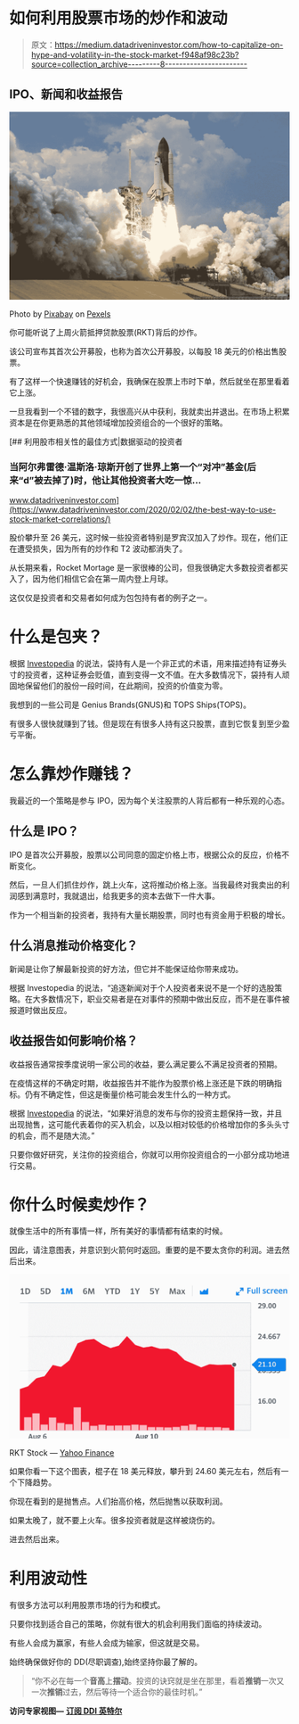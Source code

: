 # 如何利用股票市场的炒作和波动

> 原文：<https://medium.datadriveninvestor.com/how-to-capitalize-on-hype-and-volatility-in-the-stock-market-f948af98c23b?source=collection_archive---------8----------------------->

## IPO、新闻和收益报告

![](img/8b1b7deb16ffcba389d7b899f7a11b34.png)

Photo by [Pixabay](https://www.pexels.com/search/rocket/) on [Pexels](https://www.pexels.com/search/rocket/)

你可能听说了上周火箭抵押贷款股票(RKT)背后的炒作。

该公司宣布其首次公开募股，也称为首次公开募股，以每股 18 美元的价格出售股票。

有了这样一个快速赚钱的好机会，我确保在股票上市时下单，然后就坐在那里看着它上涨。

一旦我看到一个不错的数字，我很高兴从中获利，我就卖出并退出。在市场上积累资本是在你更熟悉的其他领域增加投资组合的一个很好的策略。

[](https://www.datadriveninvestor.com/2020/02/02/the-best-way-to-use-stock-market-correlations/) [## 利用股市相关性的最佳方式|数据驱动的投资者

### 当阿尔弗雷德·温斯洛·琼斯开创了世界上第一个“对冲”基金(后来“d”被去掉了)时，他让其他投资者大吃一惊…

www.datadriveninvestor.com](https://www.datadriveninvestor.com/2020/02/02/the-best-way-to-use-stock-market-correlations/) 

股价攀升至 26 美元，这时候一些投资者特别是罗宾汉加入了炒作。现在，他们正在遭受损失，因为所有的炒作和 T2 波动都消失了。

从长期来看，Rocket Mortage 是一家很棒的公司，但我很确定大多数投资者都买入了，因为他们相信它会在第一周内登上月球。

这仅仅是投资者和交易者如何成为包包持有者的例子之一。

# 什么是包夹？

根据 [Investopedia](https://www.investopedia.com/terms/b/bag-holder.asp) 的说法，袋持有人是一个非正式的术语，用来描述持有证券头寸的投资者，这种证券会贬值，直到变得一文不值。在大多数情况下，袋持有人顽固地保留他们的股份一段时间，在此期间，投资的价值变为零。

我想到的一些公司是 Genius Brands(GNUS)和 TOPS Ships(TOPS)。

有很多人很快就赚到了钱。但是现在有很多人持有这只股票，直到它恢复到至少盈亏平衡。

# 怎么靠炒作赚钱？

我最近的一个策略是参与 IPO，因为每个关注股票的人背后都有一种乐观的心态。

## 什么是 IPO？

IPO 是首次公开募股，股票以公司同意的固定价格上市，根据公众的反应，价格不断变化。

然后，一旦人们抓住炒作，跳上火车，这将推动价格上涨。当我最终对我卖出的利润感到满意时，我就退出，给我更多的资本去做下一件大事。

作为一个相当新的投资者，我持有大量长期股票，同时也有资金用于积极的增长。

## 什么消息推动价格变化？

新闻是让你了解最新投资的好方法，但它并不能保证给你带来成功。

根据 Investopedia 的说法，“追逐新闻对于个人投资者来说不是一个好的选股策略。在大多数情况下，职业交易者是在对事件的预期中做出反应，而不是在事件被报道时做出反应。

## 收益报告如何影响价格？

收益报告通常按季度说明一家公司的收益，要么满足要么不满足投资者的预期。

在疫情这样的不确定时期，收益报告并不能作为股票价格上涨还是下跌的明确指标。仍有不确定性，但这是衡量价格可能会发生什么的一种方式。

根据 [Investopedia](https://www.investopedia.com/ask/answers/06/stockdeclinegoodnews.asp) 的说法，“如果好消息的发布与你的投资主题保持一致，并且出现抛售，这可能代表着你的买入机会，以及以相对较低的价格增加你的多头头寸的机会，而不是随大流。”

只要你做好研究，关注你的投资组合，你就可以用你投资组合的一小部分成功地进行交易。

# 你什么时候卖炒作？

就像生活中的所有事情一样，所有美好的事情都有结束的时候。

因此，请注意图表，并意识到火箭何时返回。重要的是不要太贪你的利润。进去然后出来。

![](img/1d61ec3ad14468193d9d411279317bfc.png)

RKT Stock — [Yahoo Finance](https://finance.yahoo.com/quote/RKT?ltr=1)

如果你看一下这个图表，棍子在 18 美元释放，攀升到 24.60 美元左右，然后有一个下降趋势。

你现在看到的是抛售点。人们抬高价格，然后抛售以获取利润。

如果太晚了，就不要上火车。很多投资者就是这样被烧伤的。

进去然后出来。

# 利用波动性

有很多方法可以利用股票市场的行为和模式。

只要你找到适合自己的策略，你就有很大的机会利用我们面临的持续波动。

有些人会成为赢家，有些人会成为输家，但这就是交易。

始终确保做好你的 DD(尽职调查),始终坚持你最了解的。

> “你不必在每一个**音高**上**摆动**。投资的诀窍就是坐在那里，看着**推销**一次又一次**推销**过去，然后等待一个适合你的最佳时机。”

**访问专家视图—** [**订阅 DDI 英特尔**](https://datadriveninvestor.com/ddi-intel)